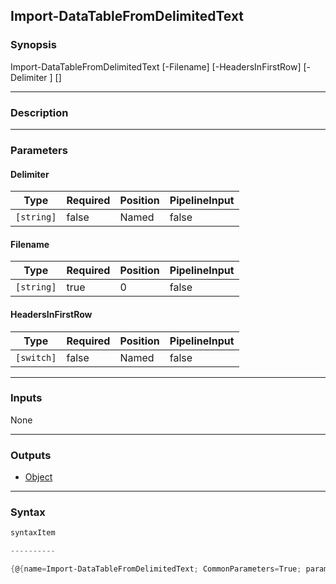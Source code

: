Import-DataTableFromDelimitedText
---------------------------------

### Synopsis

Import-DataTableFromDelimitedText [-Filename] <string> [-HeadersInFirstRow] [-Delimiter <string>] [<CommonParameters>]

---

### Description

---

### Parameters
#### **Delimiter**

|Type      |Required|Position|PipelineInput|
|----------|--------|--------|-------------|
|`[string]`|false   |Named   |false        |

#### **Filename**

|Type      |Required|Position|PipelineInput|
|----------|--------|--------|-------------|
|`[string]`|true    |0       |false        |

#### **HeadersInFirstRow**

|Type      |Required|Position|PipelineInput|
|----------|--------|--------|-------------|
|`[switch]`|false   |Named   |false        |

---

### Inputs
None

---

### Outputs
* [Object](https://learn.microsoft.com/en-us/dotnet/api/System.Object)

---

### Syntax
```PowerShell
syntaxItem
```
```PowerShell
----------
```
```PowerShell
{@{name=Import-DataTableFromDelimitedText; CommonParameters=True; parameter=System.Object[]}}
```
